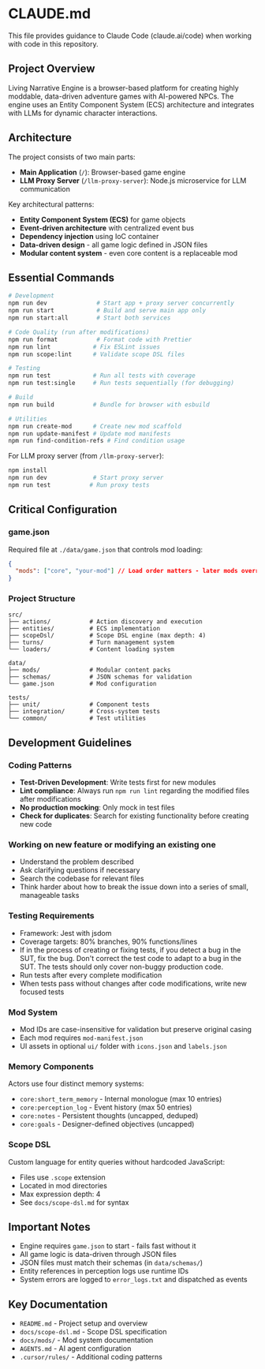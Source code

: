 # CLAUDE.md

This file provides guidance to Claude Code (claude.ai/code) when working with code in this repository.

## Project Overview

Living Narrative Engine is a browser-based platform for creating highly moddable, data-driven adventure games with AI-powered NPCs. The engine uses an Entity Component System (ECS) architecture and integrates with LLMs for dynamic character interactions.

## Architecture

The project consists of two main parts:

- **Main Application** (`/`): Browser-based game engine
- **LLM Proxy Server** (`/llm-proxy-server`): Node.js microservice for LLM communication

Key architectural patterns:

- **Entity Component System (ECS)** for game objects
- **Event-driven architecture** with centralized event bus
- **Dependency injection** using IoC container
- **Data-driven design** - all game logic defined in JSON files
- **Modular content system** - even core content is a replaceable mod

## Essential Commands

```bash
# Development
npm run dev              # Start app + proxy server concurrently
npm run start            # Build and serve main app only
npm run start:all        # Start both services

# Code Quality (run after modifications)
npm run format           # Format code with Prettier
npm run lint            # Fix ESLint issues
npm run scope:lint      # Validate scope DSL files

# Testing
npm run test            # Run all tests with coverage
npm run test:single     # Run tests sequentially (for debugging)

# Build
npm run build           # Bundle for browser with esbuild

# Utilities
npm run create-mod      # Create new mod scaffold
npm run update-manifest # Update mod manifests
npm run find-condition-refs # Find condition usage
```

For LLM proxy server (from `/llm-proxy-server`):

```bash
npm install
npm run dev             # Start proxy server
npm run test           # Run proxy tests
```

## Critical Configuration

### game.json

Required file at `./data/game.json` that controls mod loading:

```json
{
  "mods": ["core", "your-mod"] // Load order matters - later mods override earlier
}
```

### Project Structure

```
src/
├── actions/           # Action discovery and execution
├── entities/          # ECS implementation
├── scopeDsl/          # Scope DSL engine (max depth: 4)
├── turns/             # Turn management system
└── loaders/           # Content loading system

data/
├── mods/              # Modular content packs
├── schemas/           # JSON schemas for validation
└── game.json          # Mod configuration

tests/
├── unit/              # Component tests
├── integration/       # Cross-system tests
└── common/            # Test utilities
```

## Development Guidelines

### Coding Patterns

- **Test-Driven Development**: Write tests first for new modules
- **Lint compliance**: Always run `npm run lint` regarding the modified files after modifications
- **No production mocking**: Only mock in test files
- **Check for duplicates**: Search for existing functionality before creating new code

### Working on new feature or modifying an existing one

- Understand the problem described
- Ask clarifying questions if necessary
- Search the codebase for relevant files
- Think harder about how to break the issue down into a series of small, manageable tasks

### Testing Requirements

- Framework: Jest with jsdom
- Coverage targets: 80% branches, 90% functions/lines
- If in the process of creating or fixing tests, if you detect a bug in the SUT, fix the bug. Don't correct the test code to adapt to a bug in the SUT. The tests should only cover non-buggy production code.
- Run tests after every complete modification
- When tests pass without changes after code modifications, write new focused tests

### Mod System

- Mod IDs are case-insensitive for validation but preserve original casing
- Each mod requires `mod-manifest.json`
- UI assets in optional `ui/` folder with `icons.json` and `labels.json`

### Memory Components

Actors use four distinct memory systems:

- `core:short_term_memory` - Internal monologue (max 10 entries)
- `core:perception_log` - Event history (max 50 entries)
- `core:notes` - Persistent thoughts (uncapped, deduped)
- `core:goals` - Designer-defined objectives (uncapped)

### Scope DSL

Custom language for entity queries without hardcoded JavaScript:

- Files use `.scope` extension
- Located in mod directories
- Max expression depth: 4
- See `docs/scope-dsl.md` for syntax

## Important Notes

- Engine requires `game.json` to start - fails fast without it
- All game logic is data-driven through JSON files
- JSON files must match their schemas (in `data/schemas/`)
- Entity references in perception logs use runtime IDs
- System errors are logged to `error_logs.txt` and dispatched as events

## Key Documentation

- `README.md` - Project setup and overview
- `docs/scope-dsl.md` - Scope DSL specification
- `docs/mods/` - Mod system documentation
- `AGENTS.md` - AI agent configuration
- `.cursor/rules/` - Additional coding patterns
